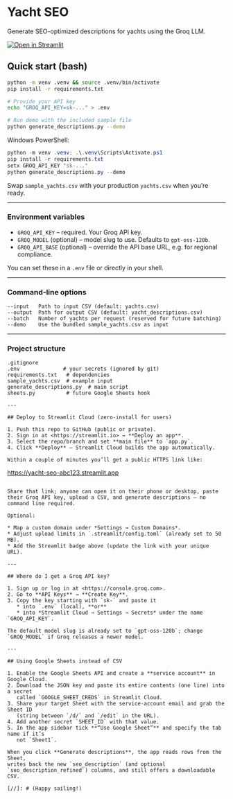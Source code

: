 # Yacht SEO

Generate SEO-optimized descriptions for yachts using the Groq LLM.

[![Open in Streamlit](https://static.streamlit.io/badges/streamlit_badge_black_white.svg)](https://streamlit.io)

## Quick start (bash)

```bash
python -m venv .venv && source .venv/bin/activate
pip install -r requirements.txt

# Provide your API key
echo "GROQ_API_KEY=sk-..." > .env

# Run demo with the included sample file
python generate_descriptions.py --demo
```

Windows PowerShell:

```powershell
python -m venv .venv; .\.venv\Scripts\Activate.ps1
pip install -r requirements.txt
setx GROQ_API_KEY "sk-..."
python generate_descriptions.py --demo
```

Swap `sample_yachts.csv` with your production `yachts.csv` when you’re ready.

---

### Environment variables

* `GROQ_API_KEY` – required. Your Groq API key.
* `GROQ_MODEL` (optional) – model slug to use. Defaults to `gpt-oss-120b`.
* `GROQ_API_BASE` (optional) – override the API base URL, e.g. for regional compliance.

You can set these in a `.env` file or directly in your shell.

---

### Command-line options

```
--input   Path to input CSV (default: yachts.csv)
--output  Path for output CSV (default: yacht_descriptions.csv)
--batch   Number of yachts per request (reserved for future batching)
--demo    Use the bundled sample_yachts.csv as input
```

---

### Project structure

```
.gitignore
.env              # your secrets (ignored by git)
requirements.txt   # dependencies
sample_yachts.csv  # example input
generate_descriptions.py  # main script
sheets.py          # future Google Sheets hook

---

## Deploy to Streamlit Cloud (zero-install for users)

1. Push this repo to GitHub (public or private).
2. Sign in at <https://streamlit.io> → **Deploy an app**.
3. Select the repo/branch and set **main file** to `app.py`.
4. Click **Deploy** – Streamlit Cloud builds the app automatically.

Within a couple of minutes you’ll get a public HTTPS link like:

```
https://yacht-seo-abc123.streamlit.app
```

Share that link; anyone can open it on their phone or desktop, paste their Groq API key, upload a CSV, and generate descriptions – no command line required.

Optional:

* Map a custom domain under *Settings → Custom Domains*.
* Adjust upload limits in `.streamlit/config.toml` (already set to 50 MB).
* Add the Streamlit badge above (update the link with your unique URL).

---

## Where do I get a Groq API key?

1. Sign up or log in at <https://console.groq.com>.
2. Go to **API Keys** → **Create Key**.  
3. Copy the key starting with `sk-` and paste it
   * into `.env` (local), **or**
   * into *Streamlit Cloud → Settings → Secrets* under the name `GROQ_API_KEY`.

The default model slug is already set to `gpt-oss-120b`; change `GROQ_MODEL` if Groq releases a newer model.

---

## Using Google Sheets instead of CSV

1. Enable the Google Sheets API and create a **service account** in Google Cloud.  
2. Download the JSON key and paste its entire contents (one line) into a secret
   called `GOOGLE_SHEET_CREDS` in Streamlit Cloud.
3. Share your target Sheet with the service-account email and grab the Sheet ID
   (string between `/d/` and `/edit` in the URL).  
4. Add another secret `SHEET_ID` with that value.  
5. In the app sidebar tick **“Use Google Sheet”** and specify the tab name if it’s
   not `Sheet1`.

When you click **Generate descriptions**, the app reads rows from the Sheet,
writes back the new `seo_description` (and optional
`seo_description_refined`) columns, and still offers a downloadable CSV.

[//]: # (Happy sailing!)
